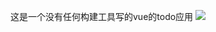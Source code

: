这是一个没有任何构建工具写的vue的todo应用
![](http://img03.tooopen.com/uploadfile/downs/images/20110714/sy_20110714135215645030.jpg)
